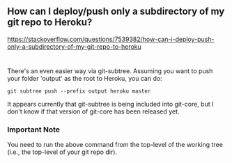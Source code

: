 ## How can I deploy/push only a subdirectory of my git repo to Heroku?

https://stackoverflow.com/questions/7539382/how-can-i-deploy-push-only-a-subdirectory-of-my-git-repo-to-heroku

#
There's an even easier way via git-subtree. Assuming you want to push your folder 'output' as the root to Heroku, you can do:
```
git subtree push --prefix output heroku master
```
It appears currently that git-subtree is being included into git-core, but I don't know if that version of git-core has been released yet.

### Important Note
You need to run the above command from the top-level of the working tree (i.e., the top-level of your git repo dir).